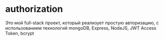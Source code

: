 # authorization
Это мой full-stack проект, который реализует простую авторизацию, с использованием технологий mongoDB, Express, NodeJS, JWT Access Token, bcrypt
